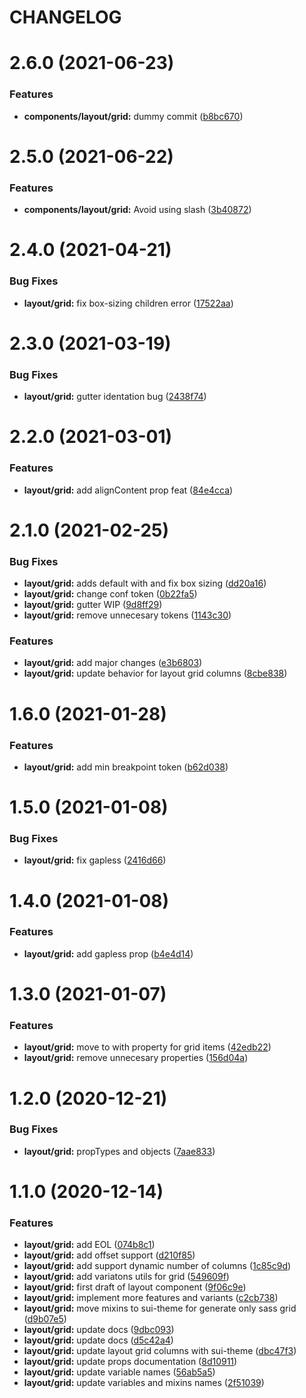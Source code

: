 # CHANGELOG

# 2.6.0 (2021-06-23)


### Features

* **components/layout/grid:** dummy commit ([b8bc670](https://github.com/SUI-Components/sui-components/commit/b8bc670490185d30f9ac6ab006454e677ac07d05))



# 2.5.0 (2021-06-22)


### Features

* **components/layout/grid:** Avoid using slash ([3b40872](https://github.com/SUI-Components/sui-components/commit/3b4087258bb3075f2482c7aef8a4fe5764ffc05a))



# 2.4.0 (2021-04-21)


### Bug Fixes

* **layout/grid:** fix box-sizing children error ([17522aa](https://github.com/SUI-Components/sui-components/commit/17522aa81d67ae121b643188c748db1922421462))



# 2.3.0 (2021-03-19)


### Bug Fixes

* **layout/grid:** gutter identation bug ([2438f74](https://github.com/SUI-Components/sui-components/commit/2438f743df595ece600fafd564028738d205adb1))



# 2.2.0 (2021-03-01)


### Features

* **layout/grid:** add alignContent prop feat ([84e4cca](https://github.com/SUI-Components/sui-components/commit/84e4cca8c289f1c2d806d65f9c6cae5676954b09))



# 2.1.0 (2021-02-25)


### Bug Fixes

* **layout/grid:** adds default with and fix box sizing ([dd20a16](https://github.com/SUI-Components/sui-components/commit/dd20a16027453f81f948f50301c7c4c7fa079c69))
* **layout/grid:** change conf token ([0b22fa5](https://github.com/SUI-Components/sui-components/commit/0b22fa53cb5dc509f402c87844b7843055249852))
* **layout/grid:** gutter WIP ([9d8ff29](https://github.com/SUI-Components/sui-components/commit/9d8ff29f15cabf3c0faf47cdf6d17c7bf7dd1785))
* **layout/grid:** remove unnecesary tokens ([1143c30](https://github.com/SUI-Components/sui-components/commit/1143c300c3d9b498f68c0b4ff7a807ee011e912c))


### Features

* **layout/grid:** add major changes ([e3b6803](https://github.com/SUI-Components/sui-components/commit/e3b6803bb065a1f4446bff7bd5d9da546f27e958))
* **layout/grid:** update behavior for layout grid columns ([8cbe838](https://github.com/SUI-Components/sui-components/commit/8cbe8389c57f22f9f5725e5452de2482126f9a75))



# 1.6.0 (2021-01-28)


### Features

* **layout/grid:** add min breakpoint token ([b62d038](https://github.com/SUI-Components/sui-components/commit/b62d03835f1e30191e92ed5af8c17d66f602f2a2))



# 1.5.0 (2021-01-08)


### Bug Fixes

* **layout/grid:** fix gapless ([2416d66](https://github.com/SUI-Components/sui-components/commit/2416d66e0e051d668b3e31ce04a0995e9d6e8a23))



# 1.4.0 (2021-01-08)


### Features

* **layout/grid:** add gapless prop ([b4e4d14](https://github.com/SUI-Components/sui-components/commit/b4e4d144d9a9ad2ed7cb5c1e62897a24da5f40a0))



# 1.3.0 (2021-01-07)


### Features

* **layout/grid:** move to with property for grid items ([42edb22](https://github.com/SUI-Components/sui-components/commit/42edb22abfdc9b4f5f0d47acc8efdd4c4de4f6aa))
* **layout/grid:** remove unnecesary properties ([156d04a](https://github.com/SUI-Components/sui-components/commit/156d04a4c7a4de4cd4ecee6f84fc67f029e09857))



# 1.2.0 (2020-12-21)


### Bug Fixes

* **layout/grid:** propTypes and objects ([7aae833](https://github.com/SUI-Components/sui-components/commit/7aae833241cfacf89989a5f29c005b8a54ea8e0e))



# 1.1.0 (2020-12-14)


### Features

* **layout/grid:** add EOL ([074b8c1](https://github.com/SUI-Components/sui-components/commit/074b8c1e93cb04b0207f2eceb4a33f2dba5d1f0c))
* **layout/grid:** add offset support ([d210f85](https://github.com/SUI-Components/sui-components/commit/d210f8573807b3ba17aa41050a2572f8437ed11a))
* **layout/grid:** add support dynamic number of columns ([1c85c9d](https://github.com/SUI-Components/sui-components/commit/1c85c9dc89b13137040d7311aaa66d43d5868f4d))
* **layout/grid:** add variatons utils for grid ([549609f](https://github.com/SUI-Components/sui-components/commit/549609fc8e28ad05246613bfaa85c08da6bddbf1))
* **layout/grid:** first draft of layout component ([9f06c9e](https://github.com/SUI-Components/sui-components/commit/9f06c9e169b924bb09c0b1558e5d3ec4a26fb603))
* **layout/grid:** implement more features and variants ([c2cb738](https://github.com/SUI-Components/sui-components/commit/c2cb738d12c086d4d87146892b1769192fb55f50))
* **layout/grid:** move mixins to sui-theme for generate only sass grid ([d9b07e5](https://github.com/SUI-Components/sui-components/commit/d9b07e5227a844d5eb1426d415308c6370f6eb3f))
* **layout/grid:** update docs ([9dbc093](https://github.com/SUI-Components/sui-components/commit/9dbc093ca0be497f7dc71e3f23cc95002fcdd668))
* **layout/grid:** update docs ([d5c42a4](https://github.com/SUI-Components/sui-components/commit/d5c42a47166e74063439c7c1bae5777a6859999b))
* **layout/grid:** update layout grid columns with sui-theme ([dbc47f3](https://github.com/SUI-Components/sui-components/commit/dbc47f3d4afb77a89a6f53cd9bd7e468d6203d38))
* **layout/grid:** update props documentation ([8d10911](https://github.com/SUI-Components/sui-components/commit/8d1091165d44120671cb02a424942d91cca99506))
* **layout/grid:** update variable names ([56ab5a5](https://github.com/SUI-Components/sui-components/commit/56ab5a5db9087fca02da36420636e55caafe6711))
* **layout/grid:** update variables and mixins names ([2f51039](https://github.com/SUI-Components/sui-components/commit/2f5103951e79d4b642492deb68192fa9b8e46ea7))



